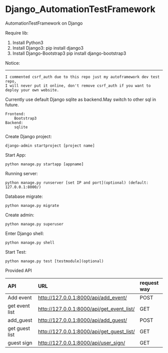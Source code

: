 # Django_AutomationTestFramework
AutomationTestFramework on Django

Require lib:  
1. Install Python3
2. Install Django3:
    pip install django3
3. Install Django-Bootstrap3
    pip install django-bootstrap3

Notice:  
______
    I commented csrf_auth due to this repo just my autoframework dev test repo,
    I will never put it online, don't remove csrf_auth if you want to deploy your own website.

Currently use default Django sqlite as backend.May switch to other sql in future.  

    Frontend:
        Bootstrap3
    Backend:
        sqlite

Create Django project: 
 
    django-admin startproject [project name]

Start App:  

    python manage.py startapp [appname]

Running server:  

    python manage.py runserver [set IP and port](optional) (default: 127.0.0.1:8000/)

Database migrate:  

    python manage.py migrate

Create admin:  

    python manage.py superuser

Enter Django shell:  

    python manage.py shell

Start Test:  

    python manage.py test [testmodule](optional)

Provided API   
  
|API| URL | request way|  
|:---|:---|:---|
|Add event      | http://127.0.0.1:8000/api/add_event/ | POST |
|get event list | http://127.0.0.1:8000/api/get_event_list/ | GET |
|add_guest      | http://127.0.0.1:8000/api/add_guest/ | POST |
|get guest list | http://127.0.0.1:8000/api/get_guest_list/ | GET |
|guest sign     | http://127.0.0.1:8000/api/user_sign/ | GET |